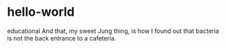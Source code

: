 # hello-world
educational
And that, my sweet Jung thing, is how I found out that bacteria is not the back entrance to a cafeteria.
